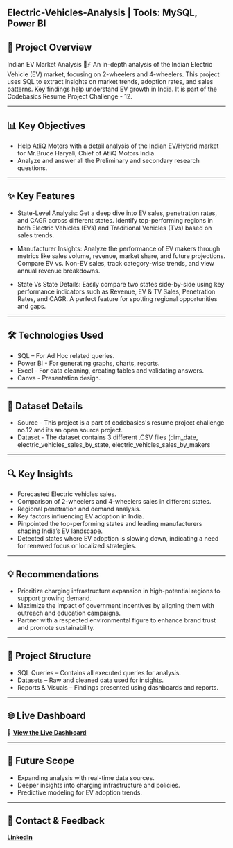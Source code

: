 ## Electric-Vehicles-Analysis | Tools: MySQL, Power BI

## 🚀 Project Overview
Indian EV Market Analysis 🚗⚡ An in-depth analysis of the Indian Electric Vehicle (EV) market, focusing on 2-wheelers and 4-wheelers. This project uses SQL to extract insights on market trends, adoption rates, and sales patterns. Key findings help understand EV growth in India. It is part of the Codebasics Resume Project Challenge - 12.

---

## 📊 Key Objectives
- Help AtliQ Motors with a detail analysis of the Indian EV/Hybrid market for Mr.Bruce Haryali, Chief of AtliQ Motors India.
- Analyze and answer all the Preliminary and secondary research questions.

---

## ✨ Key Features
- State-Level Analysis:
Get a deep dive into EV sales, penetration rates, and CAGR across different states. Identify top-performing regions in both Electric Vehicles (EVs) and Traditional Vehicles (TVs) based on sales trends.

- Manufacturer Insights:
Analyze the performance of EV makers through metrics like sales volume, revenue, market share, and future projections. Compare EV vs. Non-EV sales, track category-wise trends, and view annual revenue breakdowns.

- State Vs State Details:
Easily compare two states side-by-side using key performance indicators such as Revenue, EV & TV Sales, Penetration Rates, and CAGR. A perfect feature for spotting regional opportunities and gaps.


---

## 🛠️ Technologies Used
- SQL – For Ad Hoc related queries. 
- Power BI - For generating graphs, charts, reports.
- Excel - For data cleaning, creating tables and validating answers.
- Canva - Presentation design.

---

## 📜 Dataset Details 
- Source - This project is a part of codebasics's resume project challenge no.12 and its an open source project.
- Dataset - The dataset contains 3 different .CSV files (dim_date, electric_vehicles_sales_by_state,  electric_vehicles_sales_by_makers 

---
 
## 🔍 Key Insights
- Forecasted Electric vehicles sales.
- Comparison of 2-wheelers and 4-wheelers sales in different states.
- Regional penetration and demand analysis.
- Key factors influencing EV adoption in India.
- Pinpointed the top-performing states and leading manufacturers shaping India’s EV landscape.
- Detected states where EV adoption is slowing down, indicating a need for renewed focus or localized 
  strategies.


---

## 💡 Recommendations
- Prioritize charging infrastructure expansion in high-potential regions to support growing demand.
- Maximize the impact of government incentives by aligning them with outreach and education campaigns.
- Partner with a respected environmental figure to enhance brand trust and promote sustainability.

---

## 📂 Project Structure
- SQL Queries – Contains all executed queries for analysis.
- Datasets – Raw and cleaned data used for insights.
- Reports & Visuals – Findings presented using dashboards and reports.

---

## 🌐 Live Dashboard
🔗 **[View the Live Dashboard](https://app.powerbi.com/view?r=eyJrIjoiYzY3NzEyNDMtNjY2ZS00YThjLWFlODEtZmFkNDY4M2VmMTdhIiwidCI6ImM2ZTU0OWIzLTVmNDUtNDAzMi1hYWU5LWQ0MjQ0ZGM1YjJjNCJ9)** 

---

## 🚀 Future Scope
- Expanding analysis with real-time data sources.
- Deeper insights into charging infrastructure and policies.
- Predictive modeling for EV adoption trends.

---

## 📩 Contact & Feedback  
**[LinkedIn](https://www.linkedin.com/in/yogeshkurane/)**  

